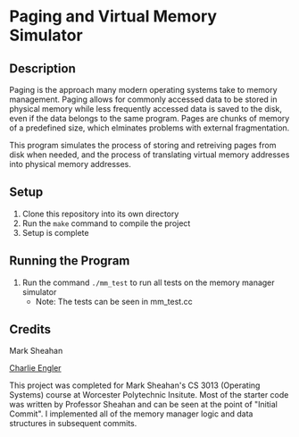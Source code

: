 # Paging and Virtual Memory Simulator

## Description

Paging is the approach many modern operating systems take to memory management. Paging allows for commonly accessed data to be stored in physical memory while less frequently accessed data is saved to the disk, even if the data belongs to the same program. Pages are chunks of memory of a predefined size, which elminates problems with external fragmentation.

This program simulates the process of storing and retreiving pages from disk when needed, and the process of translating virtual memory addresses into physical memory addresses.

## Setup

1. Clone this repository into its own directory
2. Run the ```make``` command to compile the project
3. Setup is complete

## Running the Program

1. Run the command ```./mm_test``` to run all tests on the memory manager simulator
    - Note: The tests can be seen in mm_test.cc 

## Credits

Mark Sheahan

[Charlie Engler](https://github.com/charlieengler)

This project was completed for Mark Sheahan's CS 3013 (Operating Systems) course at Worcester Polytechnic Insitute. Most of the starter code was written by Professor Sheahan and can be seen at the point of "Initial Commit". I implemented all of the memory manager logic and data structures in subsequent commits.
